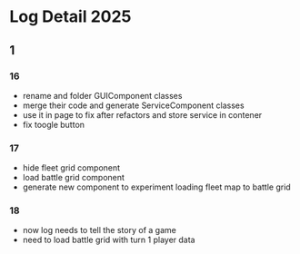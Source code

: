 # Log Detail 2025

## 1

### 16

- rename and folder GUIComponent classes
- merge their code and generate ServiceComponent classes
- use it in page to fix after refactors and store service in contener
- fix toogle button

### 17

- hide fleet grid component
- load battle grid component
- generate new component to experiment loading fleet map to battle grid 

### 18

- now log needs to tell the story of a game
- need to load battle grid with turn 1 player data